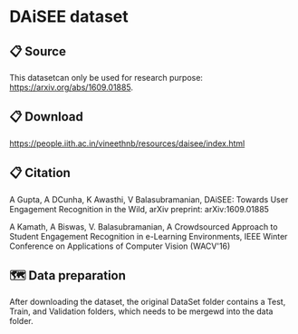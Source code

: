 # DAiSEE dataset

## 📋 Source
This datasetcan only be used for research purpose: https://arxiv.org/abs/1609.01885.

## 📋 Download
https://people.iith.ac.in/vineethnb/resources/daisee/index.html

## 📋 Citation
A Gupta, A DCunha, K Awasthi, V Balasubramanian, DAiSEE: Towards User Engagement Recognition in the Wild, arXiv preprint: arXiv:1609.01885

A Kamath, A Biswas, V. Balasubramanian, A Crowdsourced Approach to Student Engagement Recognition in e-Learning Environments, IEEE Winter Conference on Applications of Computer Vision (WACV'16)

## 🗺 Data preparation
After downloading the dataset, the original DataSet folder contains a Test, Train, and Validation folders, which needs to be mergewd into the data folder.
